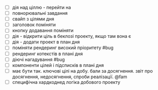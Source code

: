 - [ ] дія над ціллю - перейти на
- [ ] повнорювальні завдання
- [ ] свайп з цілями дня
- [ ] заголовок поміняти
- [ ] кнопку додавання поміняти
- [ ] дія - відкрити ціль в беклозі проекту, якщо там вона є
- [ ] дія - додати проект в план дня
- [ ] поміняти рендеринг високий пріоритету #bug
- [ ] рендеринг котекстів в плані дня
- [ ] діючі нагадування #bug
- [ ] компоненти цілей і підсписків в плані дня
- [ ] має бути так. ключові цілі на добу. бали за досягнення. звіт про досягнення, недосягнення, спроби реалізації. @fam
- [ ] специфічна хардкоднед логіка добового проекту
